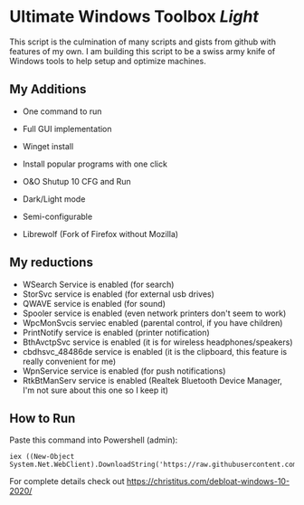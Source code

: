 # Ultimate Windows Toolbox *Light*
This script is the culmination of many scripts and gists from github with features of my own. I am building this script to be a swiss army knife of Windows tools to help setup and optimize machines.

## My Additions
- One command to run
- Full GUI implementation
- Winget install
- Install popular programs with one click
- O&O Shutup 10 CFG and Run
- Dark/Light mode
- Semi-configurable

- Librewolf (Fork of Firefox without Mozilla)

## My reductions
- WSearch Service is enabled (for search)
- StorSvc service is enabled (for external usb drives)
- QWAVE service is enabled (for sound)
- Spooler service is enabled (even network printers don't seem to work)
- WpcMonSvcis serviec enabled (parental control, if you have children)
- PrintNotify service is enabled (printer notification)
- BthAvctpSvc service is enabled (it is for wireless headphones/speakers)
- cbdhsvc_48486de service is enabled (it is the clipboard, this feature is really convenient for me)
- WpnService service is enabled (for push notifications)
- RtkBtManServ service is enabled (Realtek Bluetooth Device Manager, I'm not sure about this one so I keep it)

## How to Run
Paste this command into Powershell (admin):
```
iex ((New-Object System.Net.WebClient).DownloadString('https://raw.githubusercontent.com/d4rklynk/win10script/master/win10debloat.ps1'))
```
For complete details check out https://christitus.com/debloat-windows-10-2020/
